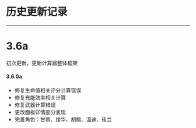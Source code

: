 # 历史更新记录
---
# 3.6a
初次更新，更新计算器整体框架

#### 3.6.0a
- 修复生命值相关评分计算错误
- 修复充能效率相关计算
- 修复武器计算错误
- 更改面板详情部分表现
- 完善角色：甘雨、绫华、胡桃、温迪、夜兰